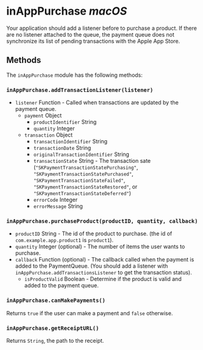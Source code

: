 # inAppPurchase  _macOS_

Your application should add a listener before to purchase a product. If there are no listener attached to the queue, the payment queue does not synchronize its list of pending transactions with the Apple App Store.

## Methods 

The `inAppPurchase` module has the following methods:

### `inAppPurchase.addTransactionListener(listener)`

* `listener` Function -  Called when transactions are updated by the payment queue.
  * `payment` Object
    * `productIdentifier` String
    * `quantity` Integer
  * `transaction` Object
    * `transactionIdentifier` String
    * `transactionDate` String
    * `originalTransactionIdentifier` String
    * `transactionState` String - The transaction sate (`"SKPaymentTransactionStatePurchasing"`, `"SKPaymentTransactionStatePurchased"`, `"SKPaymentTransactionStateFailed"`, `"SKPaymentTransactionStateRestored"`, or `"SKPaymentTransactionStateDeferred"`)
    * `errorCode` Integer
    * `errorMessage` String
   

### `inAppPurchase.purchaseProduct(productID, quantity, callback)`
* `productID` String - The id of the product to purchase. (the id of `com.example.app.product1` is `product1`).
* `quantity` Integer (optional) - The number of items the user wants to purchase.
* `callback` Function (optional) - The callback called when the payment is added to the PaymentQueue. (You should add a listener with `inAppPurchase.addTransactionsListener` to get the transaction status).
  * `isProductValid` Boolean - Determine if the product is valid and added to the payment queue.

### `inAppPurchase.canMakePayments()`

Returns `true` if the user can make a payment and `false` otherwise.

### `inAppPurchase.getReceiptURL()`

Returns `String`, the path to the receipt.